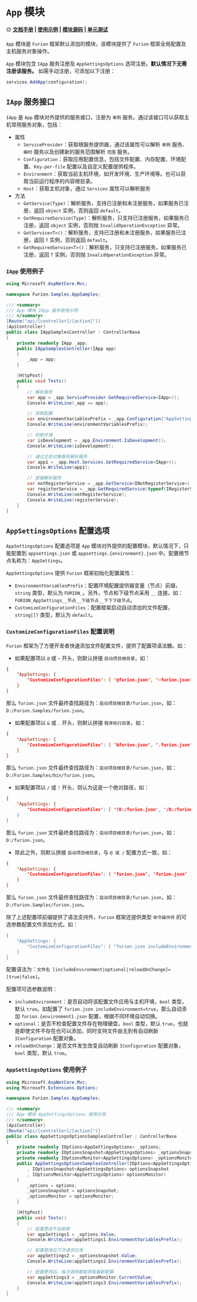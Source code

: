 # `App` 模块

🟡 **[文档手册](https://gitee.com/dotnetchina/Furion/tree/experimental/framework/Furion/App) | [使用示例](https://gitee.com/dotnetchina/Furion/tree/experimental/samples/Furion.Samples/AppSamples) | [模块源码](https://gitee.com/dotnetchina/Furion/tree/experimental/framework/Furion/App) | [单元测试](https://gitee.com/dotnetchina/Furion/tree/experimental/tests/Furion.UnitTests/AppTests)**

`App` 模块是 `Furion` 框架默认添加的模块，该模块提供了 `Furion` 框架全局配置及主机服务对象操作。

`App` 模块包含 `IApp` 服务注册及 `AppSettingsOptions` 选项注册。**默认情况下无需注册该服务。** 如需手动注册，可添加以下注册：

```cs
services.AddApp(configuration);
```

## `IApp` 服务接口

`IApp` 是 `App` 模块对外提供的服务接口，注册为 `单例` 服务。通过该接口可以获取主机常用服务对象，包括：

- 属性
  - `ServiceProvider`：获取根服务提供器，通过该属性可以解析 `单例` 服务、`瞬时` 服务以及创建新的服务范围解析 `范围` 服务。
  - `Configuration`：获取应用配置信息，包括文件配置、内存配置、环境配置、`Key-per-file` 配置以及自定义配置提供程序。
  - `Environment`：获取当前主机环境，如开发环境、生产环境等。也可以获取当前运行程序的内容根目录。
  - `Host`：获取主机对象，通过 `Services` 属性可以解析服务
- 方法
  - `GetService(Type)`：解析服务，支持已注册和未注册服务，如果服务已注册，返回 `object` 实例，否则返回 `default`。
  - `GetRequiredService(Type)`：解析服务，只支持已注册服务，如果服务已注册，返回 `object` 实例，否则抛 `InvalidOperationException` 异常。
  - `GetService<T>()`：解析服务，支持已注册和未注册服务，如果服务已注册，返回 `T` 实例，否则返回 `default`。
  - `GetRequiredService<T>()`：解析服务，只支持已注册服务，如果服务已注册，返回 `T` 实例，否则抛 `InvalidOperationException` 异常。

### `IApp` 使用例子

```cs
using Microsoft.AspNetCore.Mvc;

namespace Furion.Samples.AppSamples;

/// <summary>
/// App 模块 IApp 服务使用示例
/// </summary>
[Route("api/[controller]/[action]")]
[ApiController]
public class IAppSamplesController : ControllerBase
{
    private readonly IApp _app;
    public IAppSamplesController(IApp app)
    {
        _app = app;
    }

    [HttpPost]
    public void Tests()
    {
        // 解析服务
        var app = _app.ServiceProvider.GetRequiredService<IApp>();
        Console.WriteLine(_app == app);

        // 读取配置
        var environmentVariablesPrefix = _app.Configuration["AppSettings:EnvironmentVariablesPrefix"];
        Console.WriteLine(environmentVariablesPrefix);

        // 判断环境
        var isDevelopment = _app.Environment.IsDevelopment();
        Console.WriteLine(isDevelopment);

        // 通过主机对象服务解析服务
        var app1 = _app.Host.Services.GetRequiredService<IApp>();
        Console.WriteLine(app1);

        // 直接解析服务
        var notRegisterService = _app.GetService<INotRegisterService>();
        var registerService = _app.GetRequiredService(typeof(IRegisterService));
        Console.WriteLine(notRegisterService);
        Console.WriteLine(registerService);
    }
}
```

## `AppSettingsOptions` 配置选项

`AppSettingsOptions` 配置选项是 `App` 模块对外提供的配置模块，默认情况下，只能配置到 `appsettings.json` 或 `appsettings.{environment}.json` 中。配置根节点名称为：`AppSettings`。

`AppSettingsOptions` 提供 `Furion` 框架初始化配置属性：

- `EnvironmentVariablesPrefix`：配置环境配置提供器变量（节点）前缀，`string` 类型，默认为 `FURION_`。另外，节点和下级节点采用 `__` 连接，如：`FURION_AppSettings__节点__下级节点__下下下级节点`。
- `CustomizeConfigurationFiles`：配置框架启动自动添加的文件配置，`string[]?` 类型，默认为 `default`。

### `CustomizeConfigurationFiles` 配置说明

`Furion` 框架为了方便开发者快速添加文件配置文件，提供了配置项语法糖。如：

- 如果配置项以 `@` 或 `~` 开头，则默认拼接 `启动项目根目录`，如：

```json
{
    "AppSettings: {
        "CustomizeConfigurationFiles": [ "@furion.json", "~furion.json" ]
    }
}
```

那么 `furion.json` 文件最终查找路径为：`启动项目根目录/furion.json`，如：`D:/Furion.Samples/furion.json`。

- 如果配置项以 `&` 或 `.` 开头，则默认拼接 `程序执行目录`，如：

```json
{
    "AppSettings: {
        "CustomizeConfigurationFiles": [ "&furion.json", ".furion.json" ]
    }
}
```

那么 `furion.json` 文件最终查找路径为：`启动项目根目录/furion.json`，如：`D:/Furion.Samples/bin/furion.json`。

- 如果配置项以 `/` 或 `!` 开头，则认为这是一个绝对路径，如：

```json
{
    "AppSettings: {
        "CustomizeConfigurationFiles": [ "!D:/furion.json", "/D:/furion.json" ]
    }
}
```

那么 `furion.json` 文件最终查找路径为：`启动项目根目录/furion.json`，如：`D:/furion.json`。

- 除此之外，则默认拼接 `启动项目根目录`，与 `@ 或 /` 配置方式一致，如：

```json
{
    "AppSettings: {
        "CustomizeConfigurationFiles": [ "furion.json", "furion.json" ]
    }
}
```

那么 `furion.json` 文件最终查找路径为：`启动项目根目录/furion.json`，如：`D:/Furion.Samples/furion.json`。

除了上述配置项前缀提供了语法支持外，`Furion` 框架还提供类型 `命令操作符` 的可选参数配置文件添加方式。如：

```cs
{
    "AppSettings: {
        "CustomizeConfigurationFiles": [ "furion.json includeEnvironment=true optional=false reloadOnChange=false" ]
    }
}
```

配置语法为：`文件名 [includeEnvironment|optional|reloadOnChange]=[true|false]`。

配置项可选参数说明：

- `includeEnvironment`：是否自动将该配置文件应用与主机环境，`bool` 类型，默认 `true`。如配置了 `furion.json includeEnvironment=true`，那么自动添加 `furion.{environment}.json` 配置，根据不同环境自动切换。
- `optional`：是否不检查配置文件存在物理硬盘，`bool` 类型，默认 `true`，也就是即使文件不存在也可以添加，同时支持文件由无到有自动刷新 `IConfiguration` 配置对象。
- `reloadOnChange`：是否文件发生改变自动刷新 `IConfiguration` 配置对象，`bool` 类型，默认 `true`。

### `AppSettingsOptions` 使用例子

```cs
using Microsoft.AspNetCore.Mvc;
using Microsoft.Extensions.Options;

namespace Furion.Samples.AppSamples;

/// <summary>
/// App 模块 AppSettingsOptions 使用示例
/// </summary>
[ApiController]
[Route("api/[controller]/[action]")]
public class AppSettingsOptionsSamplesController : ControllerBase
{
    private readonly IOptions<AppSettingsOptions> _options;
    private readonly IOptionsSnapshot<AppSettingsOptions> _optionsSnapshot;
    private readonly IOptionsMonitor<AppSettingsOptions> _optionsMonitor;
    public AppSettingsOptionsSamplesController(IOptions<AppSettingsOptions> options
        , IOptionsSnapshot<AppSettingsOptions> optionsSnapshot
        , IOptionsMonitor<AppSettingsOptions> optionsMonitor)
    {
        _options = options;
        _optionsSnapshot = optionsSnapshot;
        _optionsMonitor = optionsMonitor;
    }

    [HttpPost]
    public void Tests()
    {
        // 配置更改不会刷新
        var appSettings1 = _options.Value;
        Console.WriteLine(appSettings1.EnvironmentVariablesPrefix);

        // 配置更改后下次请求应用
        var appSettings2 = _optionsSnapshot.Value;
        Console.WriteLine(appSettings2.EnvironmentVariablesPrefix);

        // 配置更改后，每次调用都能获取最新配置
        var appSettings3 = _optionsMonitor.CurrentValue;
        Console.WriteLine(appSettings3.EnvironmentVariablesPrefix);
    }
}
```
